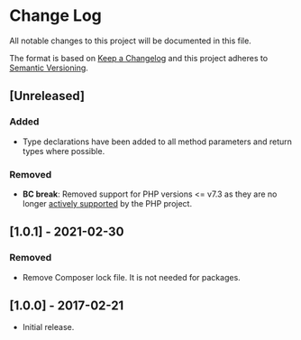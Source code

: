 # Change Log
All notable changes to this project will be documented in this file.

The format is based on [Keep a Changelog](http://keepachangelog.com/)
and this project adheres to [Semantic Versioning](http://semver.org/).

## [Unreleased]
### Added
- Type declarations have been added to all method parameters and return types
  where possible.
### Removed
- **BC break**: Removed support for PHP versions <= v7.3 as they are no longer
[actively supported](https://php.net/supported-versions.php) by the PHP project.

## [1.0.1] - 2021-02-30
### Removed
- Remove Composer lock file. It is not needed for packages.

## [1.0.0] - 2017-02-21
- Initial release.
